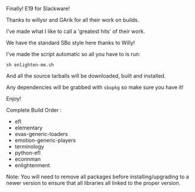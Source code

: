 Finally! E19 for Slackware!

Thanks to willysr and GArik for all their work on builds.

I've made what I like to call a 'greatest hits' of their work.

We have the standard SBo style here thanks to Willy! 


I've made the script automatic so all you have to is run:

    sh enlighten-me.sh

And all the source tarballs will be downloaded, built and installed.

Any dependencies will be grabbed with ```sbopkg``` so make sure you have it!

Enjoy!


Complete Build Order :
- efl
- elementary
- evas-generic-loaders
- emotion-generic-players
- terminology
- python-efl
- econnman
- enlightenment

Note:
You will need to remove all packages before installing/upgrading
to a newer version to ensure that all libraries all linked to the
proper version.
